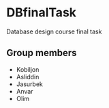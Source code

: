 # DBfinalTask
Database design course final task

## Group members
* Kobiljon 
* Asliddin 
* Jasurbek
* Anvar
* Olim
